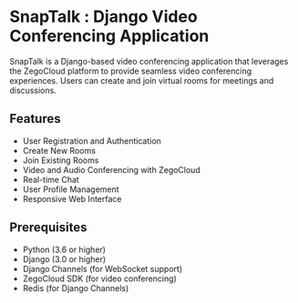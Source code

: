 # SnapTalk : Django Video Conferencing Application

SnapTalk is a Django-based video conferencing application that leverages the ZegoCloud platform to provide seamless video conferencing experiences. Users can create and join virtual rooms for meetings and discussions.

## Features

- User Registration and Authentication
- Create New Rooms
- Join Existing Rooms
- Video and Audio Conferencing with ZegoCloud
- Real-time Chat
- User Profile Management
- Responsive Web Interface

## Prerequisites

- Python (3.6 or higher)
- Django (3.0 or higher)
- Django Channels (for WebSocket support)
- ZegoCloud SDK (for video conferencing)
- Redis (for Django Channels)
